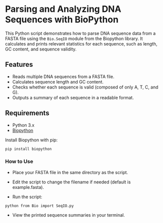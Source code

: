 # Parsing and Analyzing DNA Sequences with BioPython

This Python script demonstrates how to parse DNA sequence data from a FASTA file using the `Bio.SeqIO` module from the Biopython library. It calculates and prints relevant statistics for each sequence, such as length, GC content, and sequence validity.

## Features

- Reads multiple DNA sequences from a FASTA file.
- Calculates sequence length and GC content.
- Checks whether each sequence is valid (composed of only A, T, C, and G).
- Outputs a summary of each sequence in a readable format.

## Requirements

- Python 3.x
- [Biopython](https://biopython.org/)

Install Biopython with pip:

```bash
pip install biopython
```

### How to Use
- Place your FASTA file in the same directory as the script.

- Edit the script to change the filename if needed (default is example.fasta).

- Run the script:
```
python from Bio import SeqIO.py
```
- View the printed sequence summaries in your terminal.
